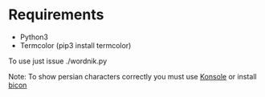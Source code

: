 # Requirements #
* Python3
* Termcolor (pip3 install termcolor)

To use just issue ./wordnik.py

Note: To show persian characters correctly you must use [Konsole](https://konsole.kde.org) or install [bicon](https://github.com/behdad/bicon)

